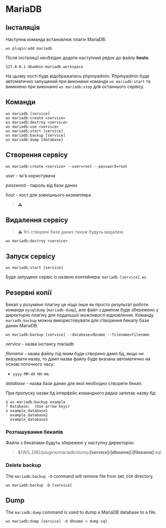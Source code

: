 # MariaDB

## Інсталяція

Наступна команда встановлює плагін MariaDB:

```shell
ws plugin:add mariadb
```

Після інсталяції необхідно додати наступний рядок до файлу **hosts**:

```text
127.0.0.1 dbadmin-mariadb.workspace
```

На цьому хості буде відображатись phpmyadmin. Phpmyadmin буде автоматично запущений при виконанні команди `ws mariadb:start` та вимкнено при виконанні `ws mariadb:stop` для останнього сервісу.


## Команди

```shell
ws mariadb [service]
ws mariadb:create <service>
ws mariadb:destroy <service>
ws mariadb:use <service>
ws mariadb:start [service]
ws mariadb:backup [service]
ws mariadb:dump [database]
```


## Створення сервісу

```shell
ws mariadb:create <service> --user=root --password=root
```

_user_ - ім'я користувача

_password_ - пароль від бази даних

_host_ - хост для зовнішнього екземпляра

> ⚠


## Видалення сервісу

> ⚠ Усі створені бази даних також будуть видалені.

```shell
ws mariadb:destroy <service>
```


## Запуск сервісу

```shell
ws mariadb:start [service]
```

Буде запущено сервіс із назвою контейнера: `mariadb-[service].ws`


## Резервні копії

Бекап у розумінні плагіну це ніщо інше як просто результат роботи команди `mysqldump` (`mariadb-dump`), але файл з дампом буде збережено у директорію плагіну для подальшої можливості відновлення.
Команду `mariadb:backup` можна використовувати для створення бекапу бази даних MariaDB.

```shell
ws mariadb:backup [service] --database=dbname --filename=filename
```

_service_ - назва інстансу mariadb

_filename_ - назва файлу під яким буде створено дамп бд, якщо не вказувати назву, то дамп назва файлу буде вказана автоматично на основі поточного часу:
- ``yyyy-MM-dd HH-mm``.

_database_ - назва бази даних для якої необхідно створити бекап.

При пропуску назви бд інтерфейс командного рядка запитає назву бд:

```shell
$ ws mariadb:backup example
? Database:  (Use arrow keys)
❯ example_database1
  example_database2
  example_database3
```


### Розташування бекапів

Файли з бекапами будуть збережені у наступну директорію:

> ${WS_DIR}/plugins/mariadb/dump/**\[service]**/**\[dbname]**/**\[filename]**.sql


### Delete backup

The `mariadb:backup -D` command will remove file from `$WS_DIR` directory.

```shell
ws mariadb:backup -D [service]
```


## Dump

The `mariadb:dump` command is used to dump a MariaDB database to a file.

```shell
ws mariadb:dump [service] -d dbname > dump.sql
```

